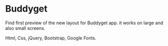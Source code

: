 # Buddyget

Find first preview of the new layout for Buddyget app.
it works on large and also small screens.

Html, Css, jQuery, Bootstrap, Google Fonts.
